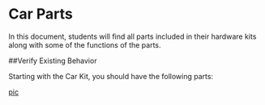 # Car Parts

In this document, students will find all parts included in their hardware kits along with some of the functions of the parts.

##Verify Existing Behavior

Starting with the Car Kit, you should have the following parts:

[pic](./images/FRAME.png)
